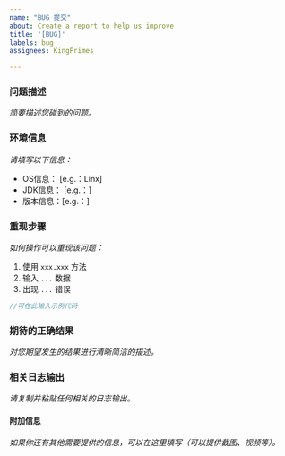 ```yaml
---
name: "BUG 提交"
about: Create a report to help us improve
title: '[BUG]'
labels: bug
assignees: KingPrimes

---
```


### 问题描述
*简要描述您碰到的问题。*

### 环境信息
*请填写以下信息：*

 - OS信息：  [e.g.：Linx]
 - JDK信息： [e.g.：]
 - 版本信息：[e.g.：]

### 重现步骤
*如何操作可以重现该问题：*

1. 使用 `xxx.xxx` 方法
2. 输入 `...`  数据
3. 出现 `...` 错误
```java
//可在此输入示例代码
```

### 期待的正确结果
*对您期望发生的结果进行清晰简洁的描述。*


### 相关日志输出
*请复制并粘贴任何相关的日志输出。*


#### 附加信息
*如果你还有其他需要提供的信息，可以在这里填写（可以提供截图、视频等）。*
